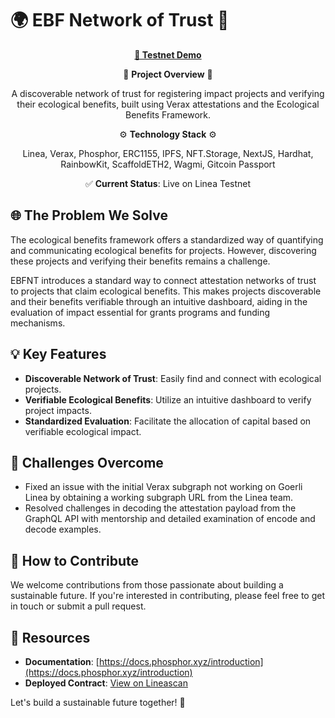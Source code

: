 # 🌍 EBF Network of Trust 🌱

<p align="center">
  <a href="https://ethden24-ebf.vercel.app/"><strong>🚀 Testnet Demo</strong></a>
</p>

<div align="center">

🧪 **Project Overview** 🧪

A discoverable network of trust for registering impact projects and verifying their ecological benefits, built using Verax attestations and the Ecological Benefits Framework.

⚙️ **Technology Stack** ⚙️

Linea, Verax, Phosphor, ERC1155, IPFS, NFT.Storage, NextJS, Hardhat, RainbowKit, ScaffoldETH2, Wagmi, Gitcoin Passport

✅ **Current Status**: Live on Linea Testnet

</div>

## 🌐 The Problem We Solve

The ecological benefits framework offers a standardized way of quantifying and communicating ecological benefits for projects. However, discovering these projects and verifying their benefits remains a challenge.

EBFNT introduces a standard way to connect attestation networks of trust to projects that claim ecological benefits. This makes projects discoverable and their benefits verifiable through an intuitive dashboard, aiding in the evaluation of impact essential for grants programs and funding mechanisms.

## 💡 Key Features

- **Discoverable Network of Trust**: Easily find and connect with ecological projects.
- **Verifiable Ecological Benefits**: Utilize an intuitive dashboard to verify project impacts.
- **Standardized Evaluation**: Facilitate the allocation of capital based on verifiable ecological impact.

## 🚧 Challenges Overcome

- Fixed an issue with the initial Verax subgraph not working on Goerli Linea by obtaining a working subgraph URL from the Linea team.
- Resolved challenges in decoding the attestation payload from the GraphQL API with mentorship and detailed examination of encode and decode examples.

## 🤝 How to Contribute

We welcome contributions from those passionate about building a sustainable future. If you're interested in contributing, please feel free to get in touch or submit a pull request.

## 🔗 Resources

- **Documentation**: [https://docs.phosphor.xyz/introduction](https://docs.phosphor.xyz/introduction)
- **Deployed Contract**: [View on Lineascan](https://goerli.lineascan.build/address/0xaCC29f908Dd44C9df734c8a8125DbDcc1b375CA1#code)

Let's build a sustainable future together! 🌟
